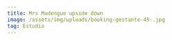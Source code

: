 ```yaml
---
title: Mrs Mudengue upside down
image: /assets/img/uploads/booking-gestante-45-.jpg
tag: Estudio
---
```



